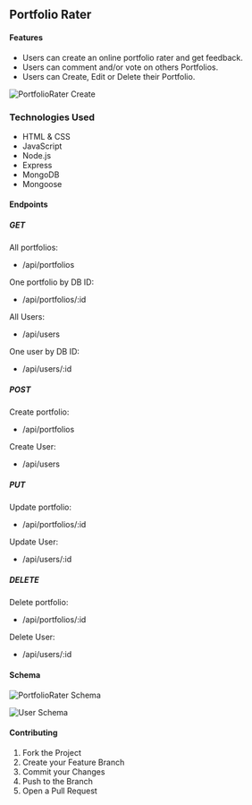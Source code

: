## Portfolio Rater

#### Features

- Users can create an online portfolio rater and get feedback.
- Users can comment and/or vote on others Portfolios.
- Users can Create, Edit or Delete their Portfolio.

![PortfolioRater Create](https://user-images.githubusercontent.com/58185036/74962418-1d1c0c80-53cd-11ea-8c07-d77e13b991e1.png)

### Technologies Used

- HTML & CSS
- JavaScript
- Node.js
- Express
- MongoDB
- Mongoose

#### Endpoints

##### GET

All portfolios:

- /api/portfolios

One portfolio by DB ID:

- /api/portfolios/:id

All Users:

- /api/users

One user by DB ID:

- /api/users/:id

##### POST

Create portfolio:

- /api/portfolios

Create User:

- /api/users

##### PUT

Update portfolio:

- /api/portfolios/:id

Update User:

- /api/users/:id

##### DELETE

Delete portfolio:

- /api/portfolios/:id

Delete User:

- /api/users/:id

#### Schema

![PortfolioRater Schema](https://user-images.githubusercontent.com/58185036/74962767-ca8f2000-53cd-11ea-997e-8a9ad4fb0a4b.png)

![User Schema](https://i.imgur.com/364ncan.png)

#### Contributing

1. Fork the Project
2. Create your Feature Branch
3. Commit your Changes
4. Push to the Branch
5. Open a Pull Request
